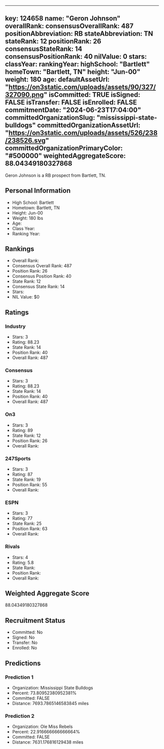 ---
  key: 124658
  name: "Geron Johnson"
  overallRank: 
  consensusOverallRank: 487
  positionAbbreviation: RB
  stateAbbreviation: TN
  stateRank: 12
  positionRank: 26
  consensusStateRank: 14
  consensusPositionRank: 40
  nilValue: 0
  stars: 
  classYear: 
  rankingYear: 
  highSchool: "Bartlett"
  homeTown: "Bartlett, TN"
  height: "Jun-00"
  weight: 180
  age: 
  defaultAssetUrl: "https://on3static.com/uploads/assets/90/327/327090.png"
  isCommitted: TRUE
  isSigned: FALSE
  isTransfer: FALSE
  isEnrolled: FALSE
  commitmentDate: "2024-06-23T17:04:00"
  committedOrganizationSlug: "mississippi-state-bulldogs"
  committedOrganizationAssetUrl: "https://on3static.com/uploads/assets/526/238/238526.svg"
  committedOrganizationPrimaryColor: "#500000"
  weightedAggregateScore: 88.04349180327868
  ---
  
  Geron Johnson is a RB prospect from Bartlett, TN.
  
  ## Personal Information
  - High School: Bartlett
  - Hometown: Bartlett, TN
  - Height: Jun-00
  - Weight: 180 lbs
  - Age: 
  - Class Year: 
  - Ranking Year: 
  
  ## Rankings
  - Overall Rank: 
  - Consensus Overall Rank: 487
  - Position Rank: 26
  - Consensus Position Rank: 40
  - State Rank: 12
  - Consensus State Rank: 14
  - Stars: 
  - NIL Value: $0
  
  ## Ratings
  
  ### Industry
  - Stars: 3
  - Rating: 88.23
  - State Rank: 14
  - Position Rank: 40
  - Overall Rank: 487
  
  ### Consensus
  - Stars: 3
  - Rating: 88.23
  - State Rank: 14
  - Position Rank: 40
  - Overall Rank: 487
  
  ### On3
  - Stars: 3
  - Rating: 89
  - State Rank: 12
  - Position Rank: 26
  - Overall Rank: 
  
  ### 247Sports
  - Stars: 3
  - Rating: 87
  - State Rank: 19
  - Position Rank: 55
  - Overall Rank: 
  
  ### ESPN
  - Stars: 3
  - Rating: 77
  - State Rank: 25
  - Position Rank: 63
  - Overall Rank: 
  
  ### Rivals
  - Stars: 4
  - Rating: 5.8
  - State Rank: 
  - Position Rank: 
  - Overall Rank: 
  
  ## Weighted Aggregate Score
  88.04349180327868
  
  ## Recruitment Status
  - Committed: No
  - Signed: No
  - Transfer: No
  - Enrolled: No
  
  
  
  ## Predictions
  
  ### Prediction 1
  - Organization: Mississippi State Bulldogs
  - Percent: 73.80952380952381%
  - Committed: FALSE
  - Distance: 7693.7865146583845 miles
  
  ### Prediction 2
  - Organization: Ole Miss Rebels
  - Percent: 22.916666666666664%
  - Committed: FALSE
  - Distance: 7631.176816129438 miles
  